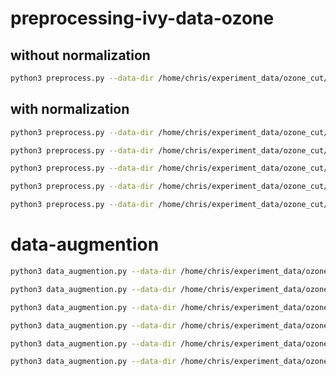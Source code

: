 # preprocessing-ivy-data-ozone

## without normalization
```bash
python3 preprocess.py --data-dir /home/chris/experiment_data/ozone_cut/ozone_cut/Exp44_Ivy2
```

## with normalization
```bash
python3 preprocess.py --data-dir /home/chris/experiment_data/ozone_cut/ozone_cut/Exp44_Ivy2 --normalization min-max
```

```bash
python3 preprocess.py --data-dir /home/chris/experiment_data/ozone_cut/ozone_cut/Exp44_Ivy2 --normalization adjusted-min-max
```

```bash
python3 preprocess.py --data-dir /home/chris/experiment_data/ozone_cut/ozone_cut/Exp44_Ivy2 --normalization min-max-chunk
```

```bash
python3 preprocess.py --data-dir /home/chris/experiment_data/ozone_cut/ozone_cut/Exp44_Ivy2 --normalization z-score-chunk
```

```bash
python3 preprocess.py --data-dir /home/chris/experiment_data/ozone_cut/ozone_cut/Exp44_Ivy2 --normalization z-score
```

# data-augmention
```bash
python3 data_augmention.py --data-dir /home/chris/experiment_data/ozone_cut/ozone_cut
```

```bash
python3 data_augmention.py --data-dir /home/chris/experiment_data/ozone_cut/ozone_cut --normalization min-max
```

```bash
python3 data_augmention.py --data-dir /home/chris/experiment_data/ozone_cut/ozone_cut --normalization adjusted-min-max
```

```bash
python3 data_augmention.py --data-dir /home/chris/experiment_data/ozone_cut/ozone_cut --normalization min-max-chunk
```

```bash
python3 data_augmention.py --data-dir /home/chris/experiment_data/ozone_cut/ozone_cut --normalization z-score-chunk
```

```bash
python3 data_augmention.py --data-dir /home/chris/experiment_data/ozone_cut/ozone_cut --normalization z-score
```